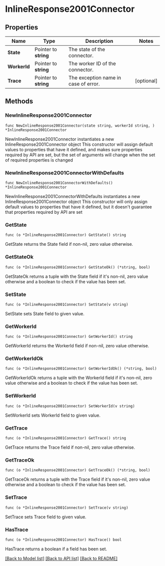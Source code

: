 # InlineResponse2001Connector

## Properties

Name | Type | Description | Notes
------------ | ------------- | ------------- | -------------
**State** | Pointer to **string** | The state of the connector. | 
**WorkerId** | Pointer to **string** | The worker ID of the connector. | 
**Trace** | Pointer to **string** | The exception name in case of error. | [optional] 

## Methods

### NewInlineResponse2001Connector

`func NewInlineResponse2001Connector(state string, workerId string, ) *InlineResponse2001Connector`

NewInlineResponse2001Connector instantiates a new InlineResponse2001Connector object
This constructor will assign default values to properties that have it defined,
and makes sure properties required by API are set, but the set of arguments
will change when the set of required properties is changed

### NewInlineResponse2001ConnectorWithDefaults

`func NewInlineResponse2001ConnectorWithDefaults() *InlineResponse2001Connector`

NewInlineResponse2001ConnectorWithDefaults instantiates a new InlineResponse2001Connector object
This constructor will only assign default values to properties that have it defined,
but it doesn't guarantee that properties required by API are set

### GetState

`func (o *InlineResponse2001Connector) GetState() string`

GetState returns the State field if non-nil, zero value otherwise.

### GetStateOk

`func (o *InlineResponse2001Connector) GetStateOk() (*string, bool)`

GetStateOk returns a tuple with the State field if it's non-nil, zero value otherwise
and a boolean to check if the value has been set.

### SetState

`func (o *InlineResponse2001Connector) SetState(v string)`

SetState sets State field to given value.


### GetWorkerId

`func (o *InlineResponse2001Connector) GetWorkerId() string`

GetWorkerId returns the WorkerId field if non-nil, zero value otherwise.

### GetWorkerIdOk

`func (o *InlineResponse2001Connector) GetWorkerIdOk() (*string, bool)`

GetWorkerIdOk returns a tuple with the WorkerId field if it's non-nil, zero value otherwise
and a boolean to check if the value has been set.

### SetWorkerId

`func (o *InlineResponse2001Connector) SetWorkerId(v string)`

SetWorkerId sets WorkerId field to given value.


### GetTrace

`func (o *InlineResponse2001Connector) GetTrace() string`

GetTrace returns the Trace field if non-nil, zero value otherwise.

### GetTraceOk

`func (o *InlineResponse2001Connector) GetTraceOk() (*string, bool)`

GetTraceOk returns a tuple with the Trace field if it's non-nil, zero value otherwise
and a boolean to check if the value has been set.

### SetTrace

`func (o *InlineResponse2001Connector) SetTrace(v string)`

SetTrace sets Trace field to given value.

### HasTrace

`func (o *InlineResponse2001Connector) HasTrace() bool`

HasTrace returns a boolean if a field has been set.


[[Back to Model list]](../README.md#documentation-for-models) [[Back to API list]](../README.md#documentation-for-api-endpoints) [[Back to README]](../README.md)


